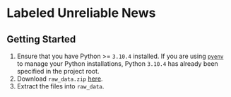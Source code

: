# Labeled Unreliable News

## Getting Started

1. Ensure that you have Python >= `3.10.4` installed.
   If you are using [`pyenv`](https://github.com/pyenv/pyenv) to manage your Python installations, Python `3.10.4` has already been specified in the project root.
1. Download `raw_data.zip` [here](https://github.com/BUPT-GAMMA/CompareNet_FakeNewsDetection/releases/tag/dataset).
1. Extract the files into `raw_data`.
